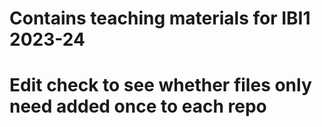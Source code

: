 # Contains teaching materials for IBI1 2023-24
# Edit check to see whether files only need added once to each repo
